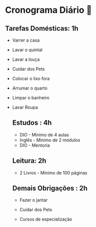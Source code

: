 # Cronograma Diário :bookmark_tabs:

## Tarefas Domésticas: 1h

- Varrer a casa 

- Lavar o quintal 

- Lavar a louça 

- Cuidar dos Pets 

- Colocar o lixo fora 

- Arrumar o quarto 

- Limpar o banheiro 

- Lavar Roupa 

  ## Estudos : 4h

   

  - DIO - Mínimo de 4 aulas 
  - Inglês - Mínimo de 2 módulos 
  - DIO - Mentoria 

  ## Leitura: 2h

  - 2 Livros - Mínimo de 100 páginas 

  

  ## Demais Obrigações : 2h

  - Fazer o jantar

  - Cuidar dos Pets 

  - Cursos de especialização 

    

  
